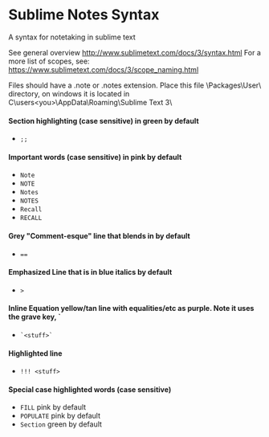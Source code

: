 # Sublime Notes Syntax
A syntax for notetaking in sublime text

See general overview http://www.sublimetext.com/docs/3/syntax.html
For a more list of scopes, see: https://www.sublimetext.com/docs/3/scope_naming.html

Files should have a .note or .notes extension. Place this file \Packages\User\ directory,
on windows it is located in C\users\<you>\AppData\Roaming\Sublime Text 3\

#### Section highlighting (case sensitive) in green by default
  - `;;`

#### Important words (case sensitive) in pink by default
  - `Note`
  - `NOTE`
  - `Notes`
  - `NOTES`
  - `Recall`
  - `RECALL`

#### Grey "Comment-esque" line that blends in by default
  - `==` <stuff>

#### Emphasized Line that is in blue italics by default
  - `>`
 
#### Inline Equation yellow/tan line with equalities/etc as purple. Note it uses the grave key, `
 - `` `<stuff>` ``


#### Highlighted line
 - `!!! <stuff>`

#### Special case highlighted words (case sensitive)
 - `FILL`                  pink by default
 - `POPULATE`              pink by default 
 - `Section`               green by default
